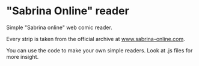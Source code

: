 # "Sabrina Online" reader
Simple "Sabrina online" web comic reader.

Every strip is taken from the official archive at www.sabrina-online.com.

You can use the code to make your own simple readers. Look at .js files for more insight.
